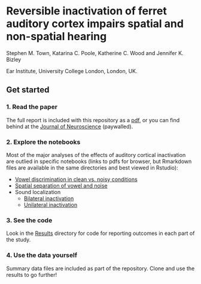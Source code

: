 # Reversible inactivation of ferret auditory cortex impairs spatial and non-spatial hearing

Stephen M. Town, Katarina C. Poole, Katherine C. Wood and Jennifer K. Bizley

Ear Institute, University College London, London, UK.

## Get started

### 1. Read the paper

The full report is included with this repository as a [pdf](./ePMC_manuscript.pdf), or you can find behind at the [Journal of Neuroscience](https://www.jneurosci.org/content/43/5/749) (paywalled).

### 2. Explore the notebooks
Most of the major analyses of the effects of auditory cortical inactivation are outlied in specific notebooks (links to pdfs for browser, but Rmarkdown files are available in the same directories and best viewed in Rstudio):
* [Vowel discrimination in clean vs. noisy conditions](https://github.com/stephentown42/cooling_auditory_cortex/blob/main/Results/Vowels_Cooling/R_stats/vin_cooling.pdf)
* [Spatial separation of vowel and noise](https://github.com/stephentown42/cooling_auditory_cortex/blob/main/Results/Vowels_Unmasking/R_stats/unmasking_GLMMs.pdf)
* Sound localization
  - [Bilateral inactivation](https://github.com/stephentown42/cooling_auditory_cortex/blob/main/Results/Localization/R_stats/bilateral_GLMM_analysis.pdf)
  - [Unilateral inactivation](https://github.com/stephentown42/cooling_auditory_cortex/blob/main/Results/Localization/R_stats/unilateral_GLMM_analysis.pdf)

### 3. See the code
Look in the [Results](./Results) directory for code for reporting outcomes in each part of the study. 

### 4. Use the data yourself
Summary data files are included as part of the repository. Clone and use the results to go further!
